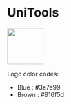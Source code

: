 # UniTools

<img height="84" width="84" src="https://github.com/fatherboard/UniTools/blob/master/Logos/UniTools%20Logo.png"/>

Logo color codes: 

* Blue  : #3e7e99
* Brown : #916f5d

